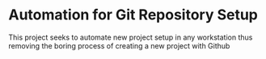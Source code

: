 # Automation for Git Repository Setup
This project seeks to automate new project setup in any workstation thus removing the boring process of creating a new project with Github
